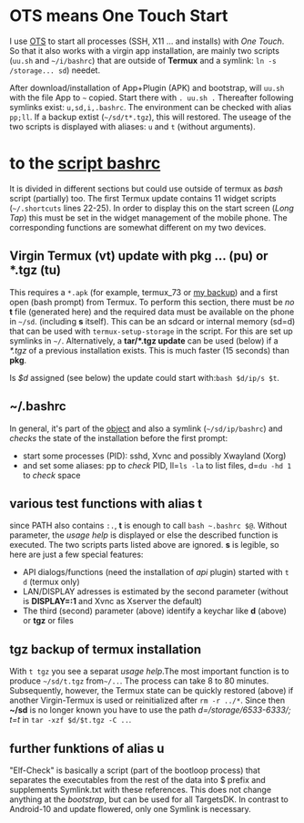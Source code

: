 # OTS means One Touch Start
I use [OTS](https://github.com/termux/termux-float/issues/37#issuecomment-916777123) to start all processes (SSH, X11 ... and installs) with _One Touch_. So that it also works with a virgin app installation, are mainly two scripts (`uu.sh` and `~/i/bashrc`) that are outside of **Termux** and a symlink: `ln -s  /storage... sd`) needet.

After download/installation of App+Plugin (APK) and bootstrap, will `uu.sh` with the file App to `~` copied. Start there with `. uu.sh .`
Thereafter following symlinks exist: `u,sd,i,.bashrc`. The environment can be checked with alias `pp;ll`. If a backup extist (`~/sd/t*.tgz`), this will restored. The useage of the two scripts is displayed with aliases: `u` and `t` (without arguments).
# to the [script bashrc](https://github.com/RalfWerner/integrated-process/edit/master)
It is divided in different sections but could use outside of termux as _bash_ script (partially) too. The first Termux update contains 11 widget scripts (`~/.shortcuts` lines 22-25). In order to display this on the start screen (_Long Tap_) this must be set in the widget management of the mobile phone. The corresponding functions are somewhat different on my two devices.
## Virgin Termux (vt) update with pkg ... (pu) or *.tgz (tu)
This requires a `*.apk` (for example, termux_73 or [my backup](https://www.dropbox.com/s/ug071qoox8gwf1c/ip.zip?dl=0)) and a first open (bash prompt) from Termux.
To perform this section, there must be _no_ **t** file (generated here) and the required data must be available on the phone in `~/sd`. (including **s** itself).
This can be an sdcard or internal memory (sd=d) that can be used with `termux-setup-storage` in the script. For this are set up symlinks in `~/`.
Alternatively, a **tar/*.tgz update** can be used (below) if a _*.tgz_ of a previous installation exists. This is much faster (15 seconds) than **pkg**.

Is _$d_ assigned (see below) the update could start with:`bash $d/ip/s $t`.
## ~/.bashrc
In general, it's part of the [object](https://github.com/ralfwerner/integrated-process#ip-objects) and also a symlink (`~/sd/ip/bashrc`) and _checks_ the state of the installation before the first prompt:
- start some processes (PID): sshd, Xvnc and possibly Xwayland (Xorg)
- and set some aliases: pp to _check_ PID, ll=`ls -la` to list files, d=`du -hd 1` to _check_ space
## various test functions with alias t
since PATH also contains `:.`, **t** is enough to call `bash ~.bashrc $@`. Without parameter, the _usage help_ is displayed or else the described function is executed.
The two scripts parts listed above are ignored. **s** is legible, so here are just a few special features:
- API dialogs/functions (need the installation of _api_ plugin) started with `t d` (termux only)
- LAN/DISPLAY adresses is estimated by the second parameter (without is **DISPLAY=:1** and Xvnc as Xserver the default)
- The third (second) parameter (above) identify a keychar like **d** (above) or **tgz** or files
## tgz backup of termux installation
With `t tgz` you see a separat _usage help_.The most important function is to produce `~/sd/t.tgz` from`~/..`. The process can take 8 to 80 minutes. Subsequently, however, the Termux state can be quickly restored (above) if another Virgin-Termux is used or reinitialized after `rm -r ../*`. 
Since then **~/sd** is no longer known you have to use the 
path _d=/storage/6533-6333/; t=t_ in `tar -xzf $d/$t.tgz -C ..`.
## further funktions of alias u
"Elf-Check" is basically a script (part of the bootloop process) that separates the executables from the rest of the data into $ prefix and supplements Symlink.txt with these references.
This does not change anything at the _bootstrap_, but can be used for all TargetsDK. In contrast to Android-10 and update flowered, only one Symlink is necessary.
